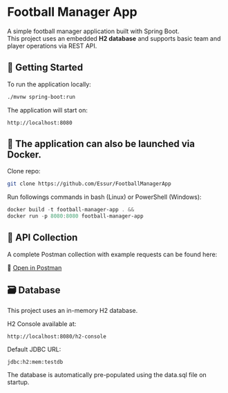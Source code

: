 # Football Manager App

A simple football manager application built with Spring Boot.  
This project uses an embedded **H2 database** and supports basic team and player operations via REST API.

## 🚀 Getting Started

To run the application locally:

```bash
./mvnw spring-boot:run
```
The application will start on:
```
http://localhost:8080
```
## 🐳 The application can also be launched via Docker.
Clone repo:
```bash
git clone https://github.com/Essur/FootballManagerApp
```
Run followings commands in bash (Linux) or PowerShell (Windows):
```powershell
docker build -t football-manager-app . &&
docker run -p 8080:8080 football-manager-app
```
## 📮 API Collection
A complete Postman collection with example requests can be found here:

🔗 [Open in Postman](https://www.postman.com/essur/workspace/public-workspace/collection/24976968-9a4c3c66-6540-455c-a886-c7884b0073f5?action=share&source=copy-link&creator=24976968)



## 🗃️ Database

This project uses an in-memory H2 database.

H2 Console available at:
```
http://localhost:8080/h2-console
```
Default JDBC URL:
```
jdbc:h2:mem:testdb
```
The database is automatically pre-populated using the data.sql file on startup.

